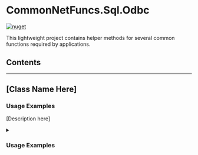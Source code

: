 # CommonNetFuncs.Sql.Odbc

[![nuget](https://img.shields.io/nuget/dt/CommonNetFuncs.Sql.Odbc)](https://www.nuget.org/packages/CommonNetFuncs.Sql.Odbc/)

This lightweight project contains helper methods for several common functions required by applications.

## Contents

<!-- - [Class Name](#) -->

---

## [Class Name Here]

### Usage Examples

[Description here]

<details>
<summary><h3>Usage Examples</h3></summary>

#### [MethodNameHere]

```cs
//Code here
```

</details>
